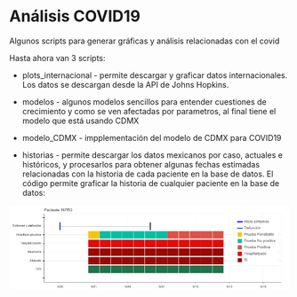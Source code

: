 # Análisis COVID19

Algunos scripts para generar gráficas y análisis relacionadas con el covid

Hasta ahora van 3 scripts:

* plots_internacional - permite descargar y graficar datos internacionales. Los datos se descargan desde la API de Johns Hopkins.

* modelos - algunos modelos sencillos para entender cuestiones de crecimiento y como se ven afectadas por parametros, al final tiene el modelo que está usando CDMX

* modelo_CDMX - impplementación del modelo de CDMX para COVID19

* historias - permite descargar los datos mexicanos por caso, actuales e históricos, y procesarlos para obtener algunas fechas estimadas relacionadas con la historia de cada paciente en la base de datos. El código permite graficar la historia de cualquier paciente en la base de datos:

![Gráfica de la historia de un paciente](/graficas/historia_plot.png)
